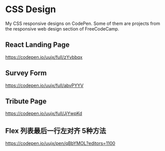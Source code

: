 # CSS Design
My CSS responsive designs on CodePen. Some of them are projects from the responsive web design section of FreeCodeCamp.

## React Landing Page

https://codepen.io/uujx/full/zYvbbqx

## Survey Form

https://codepen.io/uujx/full/abvPYYV

## Tribute Page

https://codepen.io/uujx/full/JjYwpKd

## Flex 列表最后一行左对齐 5种方法

https://codepen.io/uujx/pen/qBbYMOL?editors=1100

